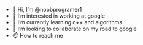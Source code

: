 - 👋 Hi, I’m @noobprogramer1
- 👀 I’m interested in working at google
- 🌱 I’m currently learning c++ and algorithms
- 💞️ I’m looking to collaborate on my road to google
- 📫 How to reach me 

<!---
noobprogramer1/noobprogramer1 is a ✨ special ✨ repository because its `README.md` (this file) appears on your GitHub profile.
You can click the Preview link to take a look at your changes.
--->
